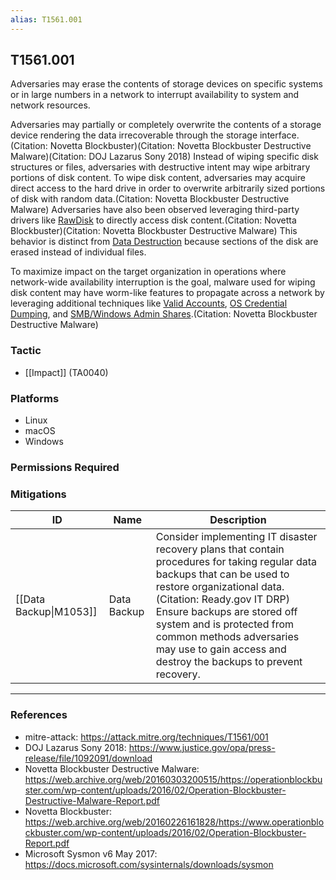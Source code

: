 ```yaml
---
alias: T1561.001
---
```


## T1561.001

Adversaries may erase the contents of storage devices on specific systems or in large numbers in a network to interrupt availability to system and network resources.

Adversaries may partially or completely overwrite the contents of a storage device rendering the data irrecoverable through the storage interface.(Citation: Novetta Blockbuster)(Citation: Novetta Blockbuster Destructive Malware)(Citation: DOJ Lazarus Sony 2018) Instead of wiping specific disk structures or files, adversaries with destructive intent may wipe arbitrary portions of disk content. To wipe disk content, adversaries may acquire direct access to the hard drive in order to overwrite arbitrarily sized portions of disk with random data.(Citation: Novetta Blockbuster Destructive Malware) Adversaries have also been observed leveraging third-party drivers like [RawDisk](https://attack.mitre.org/software/S0364) to directly access disk content.(Citation: Novetta Blockbuster)(Citation: Novetta Blockbuster Destructive Malware) This behavior is distinct from [Data Destruction](https://attack.mitre.org/techniques/T1485) because sections of the disk are erased instead of individual files.

To maximize impact on the target organization in operations where network-wide availability interruption is the goal, malware used for wiping disk content may have worm-like features to propagate across a network by leveraging additional techniques like [Valid Accounts](https://attack.mitre.org/techniques/T1078), [OS Credential Dumping](https://attack.mitre.org/techniques/T1003), and [SMB/Windows Admin Shares](https://attack.mitre.org/techniques/T1021/002).(Citation: Novetta Blockbuster Destructive Malware)


### Tactic
- [[Impact]] (TA0040)

### Platforms
- Linux
- macOS
- Windows

### Permissions Required

### Mitigations

| ID | Name | Description |
| --- | --- | --- |
| [[Data Backup\|M1053]] | Data Backup | Consider implementing IT disaster recovery plans that contain procedures for taking regular data backups that can be used to restore organizational data.(Citation: Ready.gov IT DRP) Ensure backups are stored off system and is protected from common methods adversaries may use to gain access and destroy the backups to prevent recovery. |


---
### References

- mitre-attack: https://attack.mitre.org/techniques/T1561/001
- DOJ Lazarus Sony 2018: https://www.justice.gov/opa/press-release/file/1092091/download
- Novetta Blockbuster Destructive Malware: https://web.archive.org/web/20160303200515/https://operationblockbuster.com/wp-content/uploads/2016/02/Operation-Blockbuster-Destructive-Malware-Report.pdf
- Novetta Blockbuster: https://web.archive.org/web/20160226161828/https://www.operationblockbuster.com/wp-content/uploads/2016/02/Operation-Blockbuster-Report.pdf
- Microsoft Sysmon v6 May 2017: https://docs.microsoft.com/sysinternals/downloads/sysmon
